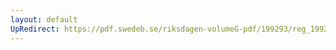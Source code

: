 ```yaml
---
layout: default
UpRedirect: https://pdf.swedeb.se/riksdagen-volumeG-pdf/199293/reg_199293/reg_199293_0253.pdf
---
```

